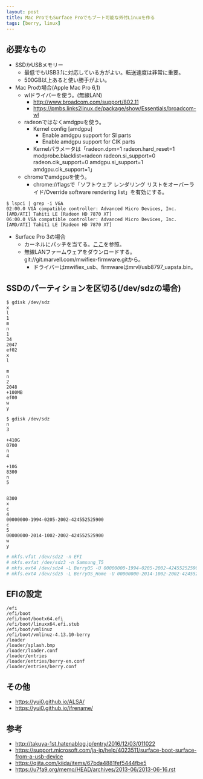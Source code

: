 ```yaml
---
layout: post
title: Mac ProでもSurface Proでもブート可能な外付Linuxを作る
tags: [berry, linux]
---
```


## 必要なもの

- SSDかUSBメモリー
  - 最低でもUSB3.1に対応している方がよい。転送速度は非常に重要。
  - 500GB以上あると使い勝手がよい。
- Mac Proの場合(Apple Mac Pro 6,1)
  - wlドライバーを使う。(無線LAN)
    - http://www.broadcom.com/support/802.11
    - https://pmbs.links2linux.de/package/show/Essentials/broadcom-wl
  - radeonではなくamdgpuを使う。
    - Kernel config [amdgpu]
      - Enable amdgpu support for SI parts
      - Enable amdgpu support for CIK parts
    - Kernelパラメータは「radeon.dpm=1 radeon.hard_reset=1 modprobe.blacklist=radeon radeon.si_support=0 radeon.cik_support=0 amdgpu.si_support=1 amdgpu.cik_support=1」
  - chromeでamdgpuを使う。
    - chrome://flagsで「ソフトウェア レンダリング リストをオーバーライド/Override software rendering list」を有効にする。

```
$ lspci | grep -i VGA
02:00.0 VGA compatible controller: Advanced Micro Devices, Inc. [AMD/ATI] Tahiti LE [Radeon HD 7870 XT]
06:00.0 VGA compatible controller: Advanced Micro Devices, Inc. [AMD/ATI] Tahiti LE [Radeon HD 7870 XT]
```

- Surface Pro 3の場合
  - カーネルにパッチを当てる。[ここ](https://yui0.github.io/SurfacePro3Linux/)を参照。
  - 無線LANファームウェアをダウンロードする。git://git.marvell.com/mwifiex-firmware.gitから。
    - ドライバーはmwifiex_usb、firmwareはmrvl/usb8797_uapsta.bin。

## SSDのパーティションを区切る(/dev/sdzの場合)

```
$ gdisk /dev/sdz
x
l
1
m
n
1
34
2047
ef02
x
l

m
n
2
2048
+100MB
ef00
w
y
```

```
$ gdisk /dev/sdz
n
3

+410G
0700
n
4

+10G
8300
n
5


8300
x
c
4
00000000-1994-0205-2002-424552525900
c
5
00000000-2014-1002-2002-424552525900
w
y
```

```bash
# mkfs.vfat /dev/sdz2 -n EFI
# mkfs.exfat /dev/sdz3 -n Samsung_T5
# mkfs.ext4 /dev/sdz4 -L BerryOS -U 00000000-1994-0205-2002-424552525900 -m 1
# mkfs.ext4 /dev/sdz5 -L BerryOS_Home -U 00000000-2014-1002-2002-424552525900
```

## EFIの設定

```
/efi
/efi/boot
/efi/boot/bootx64.efi
/efi/boot/linuxx64.efi.stub
/efi/boot/vmlinuz
/efi/boot/vmlinuz-4.13.10-berry
/loader
/loader/splash.bmp
/loader/loader.conf
/loader/entries
/loader/entries/berry-en.conf
/loader/entries/berry.conf
```

## その他

- https://yui0.github.io/ALSA/
- https://yui0.github.io/ifrename/

## 参考

- http://takuya-1st.hatenablog.jp/entry/2016/12/03/011022
- https://support.microsoft.com/ja-jp/help/4023511/surface-boot-surface-from-a-usb-device
- https://qiita.com/kiida/items/67bda4881fef5444fbe5
- https://u7fa9.org/memo/HEAD/archives/2013-06/2013-06-16.rst
